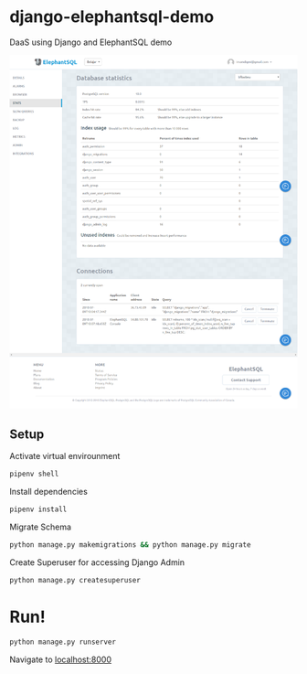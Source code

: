 # django-elephantsql-demo
DaaS using Django and ElephantSQL demo


![ElephantSQL Portal](elephantsql-portal.png)

## Setup
Activate virtual envirounment
```bash
pipenv shell
```

Install dependencies
```bash
pipenv install
```

Migrate Schema
```bash
python manage.py makemigrations && python manage.py migrate
```

Create Superuser for accessing Django Admin
```bash
python manage.py createsuperuser
```

# Run!
```bash
python manage.py runserver
```

Navigate to [localhost:8000](http://127.0.0.1:8000/)
